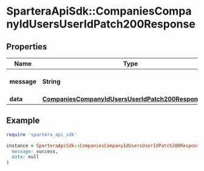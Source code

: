 # SparteraApiSdk::CompaniesCompanyIdUsersUserIdPatch200Response

## Properties

| Name | Type | Description | Notes |
| ---- | ---- | ----------- | ----- |
| **message** | **String** | Response status message |  |
| **data** | [**CompaniesCompanyIdUsersUserIdPatch200ResponseData**](CompaniesCompanyIdUsersUserIdPatch200ResponseData.md) |  |  |

## Example

```ruby
require 'spartera_api_sdk'

instance = SparteraApiSdk::CompaniesCompanyIdUsersUserIdPatch200Response.new(
  message: success,
  data: null
)
```

